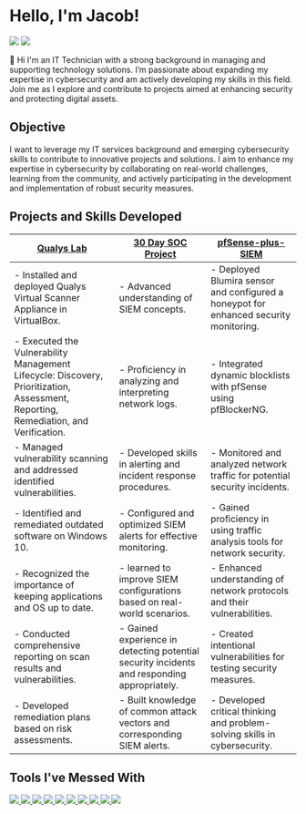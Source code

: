# Hello, I'm Jacob!
<a href="https://www.linkedin.com/in/jacob-brown-950jrb/"><img src="https://img.shields.io/badge/-LinkedIn-0072b1?&style=for-the-badge&logo=linkedin&logoColor=white" /></a>
<a href="https://www.comptia.org/certifications/network">
    <img src="https://img.shields.io/badge/-Network%2B-FF0000?&style=for-the-badge&logo=CompTIA&logoColor=white" />
</a>


👋 Hi I'm an IT Technician with a strong background in managing and supporting technology solutions. I’m passionate about expanding my expertise in cybersecurity and am actively developing my skills in this field. Join me as I explore and contribute to projects aimed at enhancing security and protecting digital assets.

## Objective

I want to leverage my IT services background and emerging cybersecurity skills to contribute to innovative projects and solutions. I aim to enhance my expertise in cybersecurity by collaborating on real-world challenges, learning from the community, and actively participating in the development and implementation of robust security measures.

## Projects and Skills Developed

| [Qualys Lab](https://github.com/Jacob-Brown-950/Qualys-Lab)                                              | [30 Day SOC Project](https://github.com/Jacob-Brown-950/30-Day-SOC-Project)                                              | [pfSense-plus-SIEM](https://github.com/Jacob-Brown-950/pfSense-plus-SIEM)                                      |
|--------------------------------------------------------|-----------------------------------------------------------|-------------------------------------------------------|
| - Installed and deployed Qualys Virtual Scanner Appliance in VirtualBox.  | - Advanced understanding of SIEM concepts.                | - Deployed Blumira sensor and configured a honeypot for enhanced security monitoring. |
| - Executed the Vulnerability Management Lifecycle: Discovery, Prioritization, Assessment, Reporting, Remediation, and Verification. | - Proficiency in analyzing and interpreting network logs. | - Integrated dynamic blocklists with pfSense using pfBlockerNG. |
| - Managed vulnerability scanning and addressed identified vulnerabilities. | - Developed skills in alerting and incident response procedures. | - Monitored and analyzed network traffic for potential security incidents. |
| - Identified and remediated outdated software on Windows 10. | - Configured and optimized SIEM alerts for effective monitoring. | - Gained proficiency in using traffic analysis tools for network security. |
| - Recognized the importance of keeping applications and OS up to date. | - learned to improve SIEM configurations based on real-world scenarios. | - Enhanced understanding of network protocols and their vulnerabilities. |
| - Conducted comprehensive reporting on scan results and vulnerabilities. | - Gained experience in detecting potential security incidents and responding appropriately. | - Created intentional vulnerabilities for testing security measures. |
| - Developed remediation plans based on risk assessments. | - Built knowledge of common attack vectors and corresponding SIEM alerts. | - Developed critical thinking and problem-solving skills in cybersecurity. |



## Tools I've Messed With
<div>
    <a href="https://wazuh.com/">
        <img src="https://img.shields.io/badge/-Wazuh-005C9E?style=for-the-badge&logo=webtrees&logoColor=white" />
    </a>
    <a href="https://blumira.com/">
        <img src="https://img.shields.io/badge/-Blumira-003B6F?&style=for-the-badge" />
    </a>
    <a href="https://www.ninjaone.com/">
        <img src="https://img.shields.io/badge/-NinjaOne-3C91E6?&style=for-the-badge&logo=NinjaOne&logoColor=white" />
    </a>
    <a href="https://www.sentinelone.com/">
        <img src="https://img.shields.io/badge/-SentinelOne-4B275F?&style=for-the-badge&logo=SentinelOne&logoColor=white" />
    </a>
    <a href="https://www.ui.com/">
        <img src="https://img.shields.io/badge/-Ubiquiti-0077B6?&style=for-the-badge&logo=Ubiquiti&logoColor=white" />
    </a>
    <a href="https://www.pfsense.org/">
        <img src="https://img.shields.io/badge/-pfSense-005F5F?style=for-the-badge&logo=pfSense&logoColor=white" />
    </a>
    <a href="https://www.sonicwall.com/">
        <img src="https://img.shields.io/badge/-SonicWall-CC0000?style=for-the-badge&logo=SonicWall&logoColor=white" />
    </a>
    <a href="https://www.wireshark.org/">
        <img src="https://img.shields.io/badge/-Wireshark-1679A7?&style=for-the-badge&logo=Wireshark&logoColor=white" />
    </a>
    <a href="https://www.kali.org/tools/hydra/">
        <img src="https://img.shields.io/badge/-Hydra-0A5E7B?style=for-the-badge&logo=kali-linux&logoColor=white" />
    </a>
    <a href="https://nmap.org/">
        <img src="https://img.shields.io/badge/-Nmap-000000?style=for-the-badge&logoColor=white" />
    </a>
</div>

